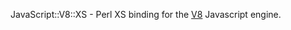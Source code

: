 JavaScript::V8::XS - Perl XS binding for the
[V8](https://developers.google.com/v8/) Javascript engine.
